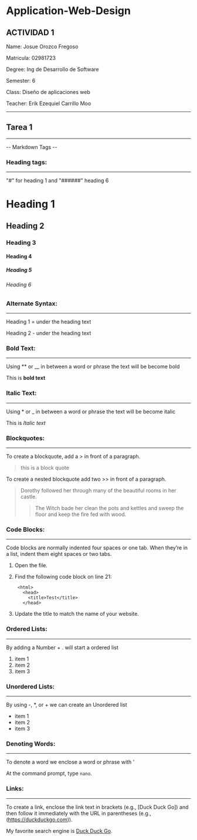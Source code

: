 ﻿# Application-Web-Design


## ACTIVIDAD 1

Name: Josue Orozco Fregoso

Matricula: 02981723 

Degree: Ing de Desarrollo de Software 

Semester: 6 

Class: Diseño de aplicaciones web 

Teacher: Erik Ezequiel Carrillo Moo

---

## Tarea 1
---

-- Markdown Tags --

### Heading tags: 

---

"#" for heading 1 and "######" heading 6

# Heading 1

## Heading 2

### Heading 3

#### Heading 4

##### Heading 5

###### Heading 6


### Alternate Syntax: 

---

Heading 1 = under the heading text

Heading 2 - under the heading text

### Bold Text: 

---

Using ** or __ in between a word or phrase the text will be become bold

This is **bold text**

### Italic Text: 

---

Using * or _ in between a word or phrase the text will be become italic

This is *Italic text*

### Blockquotes:

---

To create a blockquote, add a > in front of a paragraph.

> this is a block quote

To create a nested blockquote add two >> in front of a paragraph.

> Dorothy followed her through many of the beautiful rooms in her castle.
>
>> The Witch bade her clean the pots and kettles and sweep the floor and keep the fire fed with wood.


### Code Blocks:

---

Code blocks are normally indented four spaces or one tab. When they’re in a list, indent them eight spaces or two tabs.

1. Open the file.
2. Find the following code block on line 21:

        <html>
          <head>
            <title>Test</title>
          </head>

3. Update the title to match the name of your website.

### Ordered Lists:

---

By adding a Number + . will start a ordered list

1. item 1
2. item 2
3. item 3


### Unordered Lists:

---

By using -, *, or + we can create an Unordered list

- item 1
- item 2
- item 3

### Denoting Words:

---

To denote a word we enclose a word or phrase with '

At the command prompt, type `nano`.

### Links:

---

To create a link, enclose the link text in brackets (e.g., [Duck Duck Go]) and then follow it immediately with the URL in parentheses (e.g., (https://duckduckgo.com)).

My favorite search engine is [Duck Duck Go](https://duckduckgo.com).



